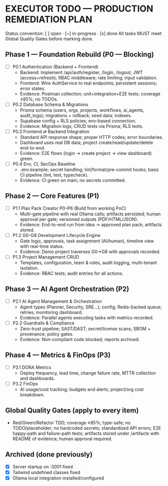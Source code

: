 # EXECUTOR TODO — PRODUCTION REMEDIATION PLAN

Status convention: [ ] open · [~] in-progress · [x] done
All tasks MUST meet Global Quality Gates before marking done.

## Phase 1 — Foundation Rebuild (P0 — Blocking)
- [ ] P0.1 Authentication (Backend + Frontend)
  - Backend: Implement /api/auth/register, /login, /logout; JWT (access+refresh); RBAC middleware; rate limiting; input validation.
  - Frontend: Wire AuthService to real endpoints; persistent sessions; error states.
  - Evidence: Postman collection; unit+integration+E2E tests; coverage ≥85%; no TODOs.
- [ ] P0.2 Database Schema & Migrations
  - Prisma schema (users, orgs, projects, workflows, ai_agents, audit_logs); migrations + rollback; seed data; indexes.
  - Supabase config + RLS policies; env-based connection.
  - Evidence: Migration logs; CRUD tests via Prisma; RLS tests.
- [ ] P0.3 Frontend ⇄ Backend Integration
  - Standard API response shape; proper HTTP codes; error boundaries.
  - Dashboard uses real DB data; project create/read/update/delete end-to-end.
  - Evidence: E2E flows (login → create project → view dashboard) green.
- [ ] P0.4 Env, CI, SecOps Baseline
  - .env.example; secret handling; lint/format/pre-commit hooks; basic CI pipeline (lint, test, typecheck).
  - Evidence: CI green on main; no secrets committed.

## Phase 2 — Core Features (P1)
- [ ] P1.1 Plan Pack Creator P0–P6 (Build from working PoC)
  - Multi-gate pipeline with real Ollama calls; artifacts persisted; human approval per gate; versioned outputs (PDF/HTML/JSON).
  - Evidence: End-to-end run from idea → approved plan pack; artifacts stored.
- [ ] P1.2 G0–G8 Development Lifecycle Engine
  - Gate logic, approvals, task assignment (AI/human), timeline view with real-time status.
  - Evidence: Demo project traverses G0→G8 with approvals recorded.
- [ ] P1.3 Project Management CRUD
  - Templates, configuration, team & roles, audit logging, multi-tenant isolation.
  - Evidence: RBAC tests; audit entries for all actions.

## Phase 3 — AI Agent Orchestration (P2)
- [ ] P2.1 AI Agent Management & Orchestration
  - Agent types (Planner, Security, SRE…); config; Redis-backed queue; retries; monitoring dashboard.
  - Evidence: Parallel agents executing tasks with metrics recorded.
- [ ] P2.2 Guardrails & Compliance
  - Zero-trust pipeline; SAST/DAST; secret/license scans; SBOM + provenance; policy gates.
  - Evidence: Non-compliant code blocked; reports archived.

## Phase 4 — Metrics & FinOps (P3)
- [ ] P3.1 DORA Metrics
  - Deploy frequency, lead time, change failure rate, MTTR collection and dashboards.
- [ ] P3.2 FinOps
  - AI usage/cost tracking; budgets and alerts; project/org cost breakdown.

## Global Quality Gates (apply to every item)
- Red/Green/Refactor TDD; coverage ≥85%; type-safe; no TODO/placeholder; no hardcoded secrets; standardized API errors; E2E happy-path and failure-path tests; artifacts stored under /artifacts with README of evidence; human approval required.

## Archived (done previously)
- [x] Server startup on :3001 fixed
- [x] Tailwind undefined classes fixed
- [x] Ollama local integration installed/configured
